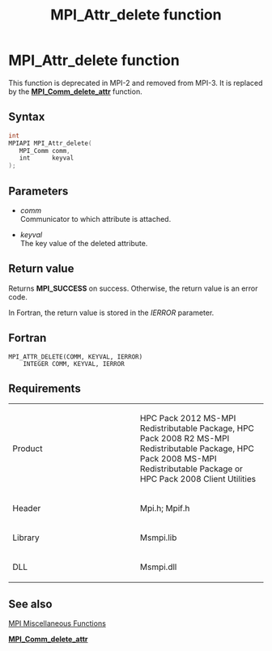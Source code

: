 ﻿---
title: MPI_Attr_delete function
TOCTitle: MPI_Attr_delete function
ms:assetid: 0e4d5d02-e4f7-49d5-b5e8-0a35addc0de0
ms:mtpsurl: https://msdn.microsoft.com/en-us/library/Dn473233(v=VS.85)
ms:contentKeyID: 59360779
ms.date: 03/28/2018
mtps_version: v=VS.85
f1_keywords:
- MPI_ATTR_DELETE
- mpif/MPI_Attr_delete
- mpi/MPI_ATTR_DELETE
dev_langs:
- C++
- C
---

# MPI\_Attr\_delete function

This function is deprecated in MPI-2 and removed from MPI-3. It is replaced by the [**MPI\_Comm\_delete\_attr**](mpi-comm-delete-attr-function.md) function.

## Syntax

``` c++
int
MPIAPI MPI_Attr_delete(
   MPI_Comm comm,
   int      keyval
);
```

## Parameters

  - *comm*  
    Communicator to which attribute is attached.

  - *keyval*  
    The key value of the deleted attribute.

## Return value

Returns **MPI\_SUCCESS** on success. Otherwise, the return value is an error code.

In Fortran, the return value is stored in the *IERROR* parameter.

## Fortran

    MPI_ATTR_DELETE(COMM, KEYVAL, IERROR)
        INTEGER COMM, KEYVAL, IERROR

## Requirements

<table>
<colgroup>
<col style="width: 50%" />
<col style="width: 50%" />
</colgroup>
<tbody>
<tr class="odd">
<td><p>Product</p></td>
<td><p>HPC Pack 2012 MS-MPI Redistributable Package, HPC Pack 2008 R2 MS-MPI Redistributable Package, HPC Pack 2008 MS-MPI Redistributable Package or HPC Pack 2008 Client Utilities</p></td>
</tr>
<tr class="even">
<td><p>Header</p></td>
<td>Mpi.h;
Mpif.h</td>
</tr>
<tr class="odd">
<td><p>Library</p></td>
<td>Msmpi.lib</td>
</tr>
<tr class="even">
<td><p>DLL</p></td>
<td>Msmpi.dll</td>
</tr>
</tbody>
</table>


## See also

[MPI Miscellaneous Functions](mpi-miscellaneous-functions.md)

[**MPI\_Comm\_delete\_attr**](mpi-comm-delete-attr-function.md)


